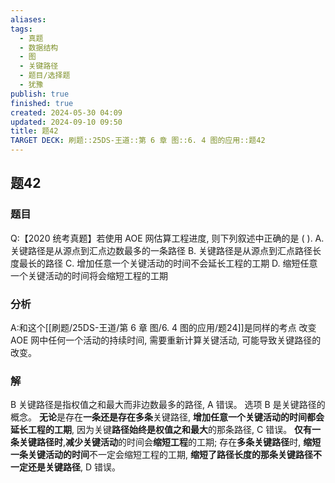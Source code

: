 ```yaml
---
aliases: 
tags:
  - 真题
  - 数据结构
  - 图
  - 关键路径
  - 题目/选择题
  - 犹豫
publish: true
finished: true
created: 2024-05-30 04:09
updated: 2024-09-10 09:50
title: 题42
TARGET DECK: 刷题::25DS-王道::第 6 章 图::6. 4 图的应用::题42
---
```

## 题42
### 题目
Q:【2020 统考真题】若使用 AOE 网估算工程进度, 则下列叙述中正确的是 ( ).
A. 关键路径是从源点到汇点边数最多的一条路径
B. 关键路径是从源点到汇点路径长度最长的路径
C. 增加任意一个关键活动的时间不会延长工程的工期
D. 缩短任意一个关键活动的时间将会缩短工程的工期
### 分析
A:和这个[[刷题/25DS-王道/第 6 章 图/6. 4 图的应用/题24]]是同样的考点
改变 AOE 网中任何一个活动的持续时间, 需要重新计算关键活动, 可能导致关键路径的改变。
### 解
B
关键路径是指权值之和最大而非边数最多的路径, A 错误。
选项 B 是关键路径的概念。
**无论**是存在**一条还是存在多条**关键路径, **增加任意一个关键活动的时间都会延长工程的工期**, 因为关键**路径始终是权值之和最大**的那条路径, $\mathrm{C}$ 错误。
**仅有一条关键路径时**,**减少关键活动**的时间会**缩短工程**的工期; 
存在**多条关键路径**时, **缩短一条关键活动的时间**不一定会缩短工程的工期, **缩短了路径长度的那条关键路径不一定还是关键路径**, D 错误。


